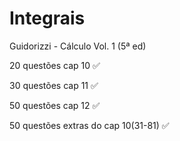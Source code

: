 # Integrais
Guidorizzi - Cálculo Vol. 1 (5ª ed) 

20 questões cap 10 ✅

30 questões cap 11 ✅

50 questões cap 12 ✅

50 questões extras do cap 10(31-81) ✅
